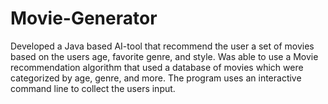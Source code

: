 # Movie-Generator
Developed a Java based AI-tool that recommend the user a set of movies based on the users age, favorite genre, and style. Was able to use a Movie recommendation algorithm that used a database of movies which were categorized by age, genre, and more. The program uses an interactive command line to collect the users input.
